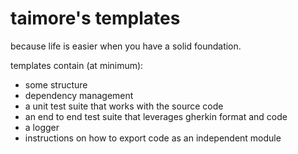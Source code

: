 # taimore's templates

because life is easier when you have a solid foundation.

templates contain (at minimum):
- some structure
- dependency management
- a unit test suite that works with the source code
- an end to end test suite that leverages gherkin format and code
- a logger
- instructions on how to export code as an independent module
